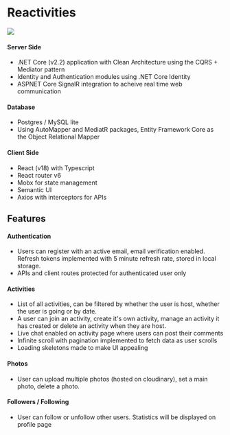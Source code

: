 # Reactivities

![](demo/reactivties.gif)

#### Server Side
- .NET Core (v2.2) application with Clean Architecture using the CQRS + Mediator pattern
- Identity and Authentication modules using .NET Core Identity
- ASPNET Core SignalR integration to acheive real time web communication

#### Database
- Postgres / MySQL lite
- Using AutoMapper and MediatR packages, Entity Framework Core as the Object Relational Mapper

#### Client Side
- React (v18) with Typescript
- React router v6
- Mobx for state management
- Semantic UI
- Axios with interceptors for APIs 


## Features

#### Authentication
- Users can register with an active email, email verification enabled. Refresh tokens implemented with 5 minute refresh rate, stored in local storage.
- APIs and client routes protected for authenticated user only

#### Activities
- List of all activities, can be filtered by whether the user is host, whether the user is going or by date.
- A user can join an activity, create it's own activity, manage an activity it has created or delete an activity when they are host.
- Live chat enabled on activity page where users can post their comments
- Infinite scroll with pagination implemented to fetch data as user scrolls
- Loading skeletons made to make UI appealing

#### Photos
- User can upload multiple photos (hosted on cloudinary), set a main photo, delete a photo. 

#### Followers / Following
- User can follow or unfollow other users. Statistics will be displayed on profile page